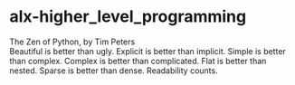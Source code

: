 # alx-higher_level_programming
The Zen of Python, by Tim Peters  
Beautiful is better than ugly. 
Explicit is better than implicit.
Simple is better than complex. 
Complex is better than complicated. 
Flat is better than nested. 
Sparse is better than dense. 
Readability counts.
